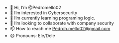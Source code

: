- 👋 Hi, I’m @Pedromello02
- 👀 I’m interested in Cybersecurity
- 🌱 I’m currently learning programing logic. 
- 💞️ I’m looking to collaborate with company security
- 📫 How to reach me Pedroh.mello02@gmail.com 
- 😄 Pronouns: Ele/Dele

<!---
Pedromello02/Pedromello02 is a ✨ special ✨ repository because its `README.md` (this file) appears on your GitHub profile.
You can click the Preview link to take a look at your changes.
--->
